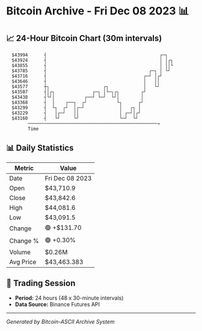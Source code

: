# Bitcoin Archive - Fri Dec 08 2023 📊

## 📈 24-Hour Bitcoin Chart (30m intervals)

```
  $43994      ┤                                          ┌─┐   
  $43924      ┤                                          │ │┌┐ 
  $43855      ┤                                          │ ││└ 
  $43785      ┤                                      ┌─┐ │ └┘  
  $43716      ┤                                    ┌─┘ │┌┘     
  $43646      ┤                                    │   ││      
  $43577      ┼┐                    ┌┐             │   └┘      
  $43507      ┤│┌┐              ┌─┐ │└─┐┌┐        ┌┘           
  $43438      ┤└┘│           ┌──┘ └─┘  └┘│        │            
  $43368      ┤  │    ┌──┐  ┌┘           └┐      ┌┘            
  $43299      ┤  └┐  ┌┘  │┌─┘             │   ┌┐ │             
  $43229      ┤   │┌─┘   ││               │ ┌─┘│┌┘             
  $43160      ┤   └┘     └┘               └─┘  └┘              
        ────────────────────────────────────────────────→
        Time
```

## 📊 Daily Statistics

| Metric | Value |
|--------|-------|
| Date | Fri Dec 08 2023 |
| Open | $43,710.9 |
| Close | $43,842.6 |
| High | $44,081.6 |
| Low | $43,091.5 |
| Change | 🟢 +$131.70 |
| Change % | 🟢 +0.30% |
| Volume | $0.26M |
| Avg Price | $43,463.383 |

## 📅 Trading Session

- **Period:** 24 hours (48 x 30-minute intervals)
- **Data Source:** Binance Futures API

---
*Generated by Bitcoin-ASCII Archive System*
